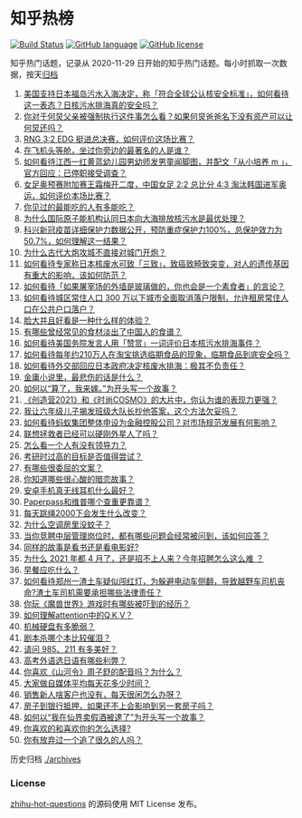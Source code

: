 # 知乎热榜
[![Build Status](https://github.com/ToWeLong/zhihu-hot-questions/workflows/CI/badge.svg)](https://github.com/ToWeLong/zhihu-hot-questions/actions)
[![GitHub language](https://img.shields.io/badge/language-golang-orange.svg)](https://golang.org/)
[![GitHub license](https://img.shields.io/github/license/ToWeLong/zhihu-hot-questions)](https://github.com/ToWeLong/zhihu-hot-questions/blob/main/LICENSE)

知乎热门话题，记录从 2020-11-29 日开始的知乎热门话题。每小时抓取一次数据，按天[归档](./archives)

<!-- BEGIN -->

1. [美国支持日本福岛污水入海决定，称「符合全球公认核安全标准」，如何看待这一表态？日核污水排海真的安全吗？](https://www.zhihu.com/question/454363386)
1. [你对于何炅父亲被强制执行这件事怎么看？如果何炅爸爸名下没有资产可以让何炅还吗？](https://www.zhihu.com/question/454384646)
1. [RNG 3:2 EDG 挺进总决赛，如何评价这场比赛？](https://www.zhihu.com/question/454422605)
1. [在飞机头等舱，坐过你旁边的最著名的人是谁？](https://www.zhihu.com/question/359274010)
1. [如何看待江西一红黄蓝幼儿园男幼师发男童闻脚图，并配文「从小培养 m 」，官方回应：已停职接受调查？](https://www.zhihu.com/question/454361643)
1. [女足奥预赛附加赛王霜梅开二度，中国女足 2:2 总比分 4:3 淘汰韩国进军奥运，如何评价本场比赛？](https://www.zhihu.com/question/454448624)
1. [你见过的最能吃的人有多能吃？](https://www.zhihu.com/question/40594129)
1. [为什么国际原子能机构认同日本向大海排放核污水是最优处理？](https://www.zhihu.com/question/453841951)
1. [科兴新冠疫苗详细保护力数据公开，预防重症保护力100%，总保护效力为50.7%，如何理解这一结果？](https://www.zhihu.com/question/454220661)
1. [为什么古代大炮攻城不直接对城门开炮？](https://www.zhihu.com/question/363815303)
1. [如何看待专家称日本核废水可致「三致」，致癌致畸致突变，对人的遗传基因有重大的影响，该如何防范？](https://www.zhihu.com/question/454262625)
1. [如何看待「如果屠宰场的外墙是玻璃做的，你也会是一个素食者」的言论？](https://www.zhihu.com/question/38817519)
1. [如何看待城区常住人口 300 万以下城市全面取消落户限制，允许租房常住人口在公共户口落户？](https://www.zhihu.com/question/454360402)
1. [脸大并且好看是一种什么样的体验？](https://www.zhihu.com/question/31516781)
1. [有哪些曾经常见的食材淡出了中国人的食谱？](https://www.zhihu.com/question/49690737)
1. [如何看待美国务院发言人用「赞赏」一词评价日本核污水排海事件？](https://www.zhihu.com/question/454360398)
1. [如何看待每年约210万人在淘宝挑选临期食品的现象，临期食品到底安全吗？](https://www.zhihu.com/question/454195787)
1. [如何看待外交部回应日本政府决定核废水排海：极其不负责任？](https://www.zhihu.com/question/454233739)
1. [金庸小说里，最悲伤的话是什么？](https://www.zhihu.com/question/37039573)
1. [如何以“算了，我来嫁。”为开头写一个故事？](https://www.zhihu.com/question/453317026)
1. [《创造营2021》和《时尚COSMO》的大片中，你认为谁的表现力更强？](https://www.zhihu.com/question/454392318)
1. [我让六年级儿子揭发班级大队长抄他答案，这个方法欠妥吗？](https://www.zhihu.com/question/453509757)
1. [如何看待蚂蚁集团整体申设为金融控股公司？对市场规范发展有何影响？](https://www.zhihu.com/question/454263493)
1. [联想拯救者已经可以硬刚外星人了吗？](https://www.zhihu.com/question/454150730)
1. [怎么看一个人有没有领导力？](https://www.zhihu.com/question/430981016)
1. [考研时过高的目标是否值得尝试？](https://www.zhihu.com/question/27163309)
1. [有哪些很委屈的文案？](https://www.zhihu.com/question/430927097)
1. [你知道哪些很心酸的暗恋故事？](https://www.zhihu.com/question/427167729)
1. [安卓手机真无线耳机什么最好？](https://www.zhihu.com/question/321580888)
1. [Paperpass和维普哪个查重更靠谱？](https://www.zhihu.com/question/28665531)
1. [每天跳绳2000下会发生什么改变？](https://www.zhihu.com/question/295812047)
1. [为什么空调房里没蚊子？](https://www.zhihu.com/question/26007726)
1. [当你竞聘中层管理岗位时，都有哪些问题会经常被问到，该如何应答？](https://www.zhihu.com/question/454376863)
1. [同样的故事是看书还是看电影好?](https://www.zhihu.com/question/444727795)
1. [为什么 2021 年都 4 月了，还是招不上人来？今年招聘怎么这么难 ？](https://www.zhihu.com/question/452578210)
1. [早餐应吃什么？](https://www.zhihu.com/question/419822024)
1. [如何看待郑州一渣土车疑似闯红灯，为躲避电动车侧翻，导致越野车司机丧命?渣土车司机需要承担哪些法律责任？](https://www.zhihu.com/question/454243355)
1. [你玩《魔兽世界》游戏时有哪些被吓到的经历？](https://www.zhihu.com/question/453200184)
1. [如何理解attention中的Q,K,V？](https://www.zhihu.com/question/298810062)
1. [机械硬盘有多脆弱？](https://www.zhihu.com/question/23637714)
1. [剧本杀哪个本比较催泪？](https://www.zhihu.com/question/453206370)
1. [请问 985、211 有多美好？](https://www.zhihu.com/question/438353781)
1. [高考外语选日语有哪些利弊？](https://www.zhihu.com/question/52932803)
1. [你喜欢《山河令》周子舒的配音吗？为什么？](https://www.zhihu.com/question/453381491)
1. [大家做自媒体平均每天花多少时间？](https://www.zhihu.com/question/440412101)
1. [销售新人啥客户也没有，每天很闲怎么办呀？](https://www.zhihu.com/question/451136712)
1. [房子到银行抵押，如果还不上会影响到另一套房子吗？](https://www.zhihu.com/question/445750320)
1. [如何以“我在仙界卖假酒被逮了”为开头写一个故事？](https://www.zhihu.com/question/445207724)
1. [你喜欢的和喜欢你的怎么选择?](https://www.zhihu.com/question/453623765)
1. [你有放弃过一个追了很久的人吗？](https://www.zhihu.com/question/453265275)

<!-- END -->

历史归档 [./archives](./archives)


### License
[zhihu-hot-questions](https://github.com/towelong/zhihu-hot-questions) 的源码使用 MIT License 发布。